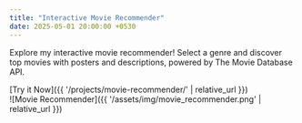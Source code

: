 ```yaml
---
title: "Interactive Movie Recommender"
date: 2025-05-01 20:00:00 +0530
---
```


Explore my interactive movie recommender! Select a genre and discover top movies with posters and descriptions, powered by The Movie Database API.

[Try it Now]({{ '/projects/movie-recommender/' | relative_url }})  
![Movie Recommender]({{ '/assets/img/movie_recommender.png' | relative_url }})